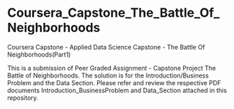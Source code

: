 # Coursera_Capstone_The_Battle_Of_Neighborhoods

Coursera Capstone - Applied Data Science Capstone - The Battle Of Neighborhoods(Part1)

This is a submission of Peer Graded Assignment - Capstone Project The Battle of Neighborhoods. The solution is for the Introduction/Business Problem and the Data Section. Please refer and review the respective PDF documents Introduction_BusinessProblem and Data_Section attached in this repository.
